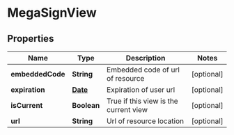 
# MegaSignView

## Properties
Name | Type | Description | Notes
------------ | ------------- | ------------- | -------------
**embeddedCode** | **String** | Embedded code of url of resource  |  [optional]
**expiration** | [**Date**](Date.md) | Expiration of user url  |  [optional]
**isCurrent** | **Boolean** | True if this view is the current view |  [optional]
**url** | **String** | Url of resource location |  [optional]



